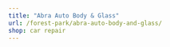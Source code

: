 ```yaml
---
title: "Abra Auto Body & Glass"
url: /forest-park/abra-auto-body-and-glass/
shop: car repair
---
```

